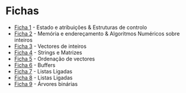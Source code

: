 # Fichas

* [Ficha 1](Ficha1.c) - Estado e atribuições & Estruturas de controlo
* [Ficha 2](Ficha2.c) - Memória e endereçamento & Algoritmos Numéricos sobre inteiros
* [Ficha 3](Ficha3.c) - Vectores de inteiros
* [Ficha 4](Ficha4.c) - Strings e Matrizes
* [Ficha 5](Ficha5.c) - Ordenação de vectores
* [Ficha 6](Ficha6.c) - Buffers
* [Ficha 7](Ficha7.c) - Listas Ligadas
* [Ficha 8](Ficha8.c) - Listas Ligadas
* [Ficha 9](Ficha9.c) - Árvores binárias